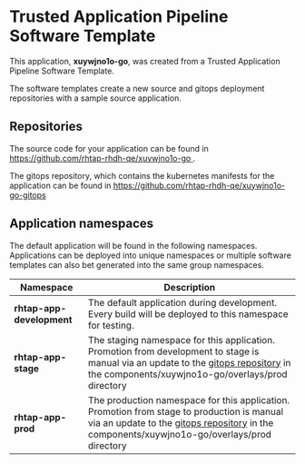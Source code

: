 # Trusted Application Pipeline Software Template

This application, **xuywjno1o-go**, was created from a Trusted Application Pipeline Software Template.

The software templates create a new source and gitops deployment repositories with a sample source application. 

## Repositories

The source code for your application can be found in [https://github.com/rhtap-rhdh-qe/xuywjno1o-go ](https://github.com/rhtap-rhdh-qe/xuywjno1o-go ).
 
The gitops repository, which contains the kubernetes manifests for the application can be found in 
[https://github.com/rhtap-rhdh-qe/xuywjno1o-go-gitops ](https://github.com/rhtap-rhdh-qe/xuywjno1o-go-gitops ) 

## Application namespaces 

The default application will be found in the following namespaces. Applications can be deployed into unique namespaces or multiple software templates can also bet generated into the same group namespaces.  

|  Namespace   |  Description   |  
| -------- | -------- |   
| **rhtap-app-development** | The default application during development. Every build will be deployed to this namespace for testing. | 
| **rhtap-app-stage** | The staging namespace for this application. Promotion from development to stage is manual via an update to the [gitops repository](https://github.com/rhtap-rhdh-qe/xuywjno1o-go-gitops ) in the components/xuywjno1o-go/overlays/prod directory |  
| **rhtap-app-prod** | The production namespace for this application. Promotion from stage to production is manual via an update to the [gitops repository](https://github.com/rhtap-rhdh-qe/xuywjno1o-go-gitops ) in the components/xuywjno1o-go/overlays/prod directory | 